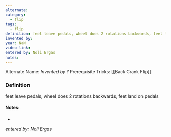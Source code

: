 ```yaml
---
alternate: 
category:
  - flip
tags:
  - flip
definition: feet leave pedals, wheel does 2 rotations backwards, feet land on pedals
invented by: 
year: NaN
video link: 
entered by: Noli Ergas
notes: 
---
```

Alternate Name: 
*Invented by ?*
Prerequisite Tricks: [[Back Crank Flip]]

### Definition
feet leave pedals, wheel does 2 rotations backwards, feet land on pedals


#### Notes:
- 
*entered by: Noli Ergas*
